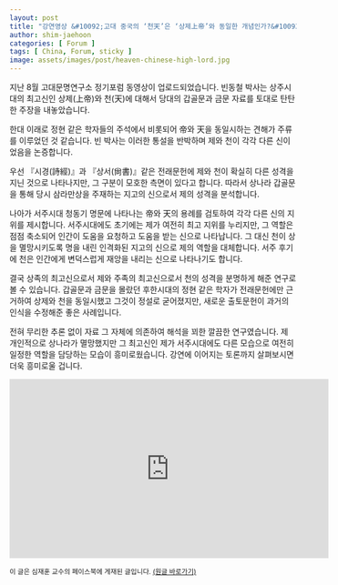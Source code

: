 ```yaml
---
layout: post
title: "강연영상 &#10092;고대 중국의 ‘천天’은 ‘상제上帝’와 동일한 개념인가?&#10093;"
author: shim-jaehoon
categories: [ Forum ]
tags: [ China, Forum, sticky ]
image: assets/images/post/heaven-chinese-high-lord.jpg
---
```


지난 8월 고대문명연구소 정기포럼 동영상이 업로드되었습니다. 빈동철 박사는 상주시대의 최고신인 상제(上帝)와 천(天)에 대해서 당대의 갑골문과 금문 자료를 토대로 탄탄한 주장을 내놓았습니다.

한대 이래로 정현 같은 학자들의 주석에서 비롯되어 帝와 天을 동일시하는 견해가 주류를 이루었던 것 같습니다. 빈 박사는 이러한 통설을 반박하며 제와 천이 각각 다른 신이었음을 논증합니다.

우선 『시경(詩經)』과  『상서(尙書)』같은 전래문헌에 제와 천이 확실히 다른 성격을 지닌 것으로 나타나지만, 그 구분이 모호한 측면이 있다고 합니다. 따라서 상나라 갑골문을 통해 당시 삼라만상을 주재하는 지고의 신으로서 제의 성격을 분석합니다.

나아가 서주시대 청동기 명문에 나타나는 帝와 天의 용례를 검토하여 각각 다른 신의 지위를 제시합니다. 서주시대에도 초기에는 제가 여전히 최고 지위를 누리지만, 그 역할은 점점 축소되어 인간이 도움을 요청하고 도움을 받는 신으로 나타납니다. 그 대신 천이 상을 멸망시키도록 명을 내린 인격화된 지고의 신으로 제의 역할을 대체합니다. 서주 후기에 천은 인간에게 변덕스럽게 재앙을 내리는 신으로 나타나기도 합니다.

결국 상족의 최고신으로서 제와 주족의 최고신으로서 천의 성격을 분명하게 해준 연구로 볼 수 있습니다. 갑골문과 금문을 몰랐던 후한시대의 정현 같은 학자가 전래문헌에만 근거하여 상제와 천을 동일시했고 그것이 정설로 굳어졌지만, 새로운 출토문헌이 과거의 인식을 수정해준 좋은 사례입니다.

전혀 무리한 추론 없이 자료 그 자체에 의존하여 해석을 꾀한 깔끔한 연구였습니다. 제 개인적으로 상나라가 멸망했지만 그 최고신인 제가 서주시대에도 다른 모습으로 여전히 일정한 역할을 담당하는 모습이 흥미로웠습니다.
강연에 이어지는 토론까지 살펴보시면 더욱 흥미로울 겁니다.

<iframe width="560" height="315" src="https://www.youtube.com/embed/bh8iE2Vv4i4" title="YouTube video player" frameborder="0" allow="accelerometer; autoplay; clipboard-write; encrypted-media; gyroscope; picture-in-picture" allowfullscreen></iframe>

<br/>


<span class="text-muted"><small>이 글은 심재훈 교수의 페이스북에 게재된 글입니다. <a href="https://www.facebook.com/story.php?story_fbid=pfbid0AnaNS6ittuc75fkWjuyiffddpA9u9n9f6ysAziHNEN5LuxbJ4JHy3zzCVy9CticSl&id=100000335256259" target="_blank">(원글 바로가기)</a></small></span>
